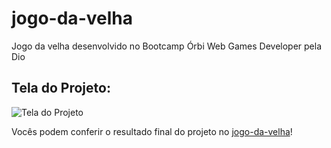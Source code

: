# jogo-da-velha
Jogo da velha desenvolvido no Bootcamp Órbi Web Games Developer pela Dio

## Tela do Projeto:
![Tela do Projeto](https://i.imgur.com/3zPdzBa.gif)


 Vocês podem conferir o resultado final do projeto no [jogo-da-velha](https://lauroleal.github.io/jogo-da-velha/)!
 
